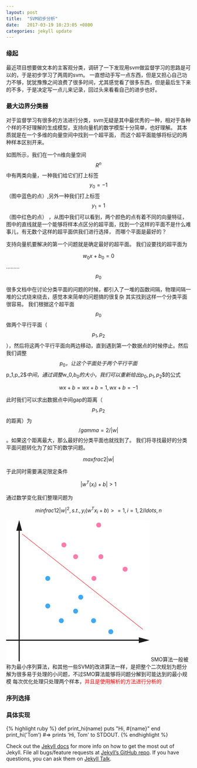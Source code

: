 ```yaml
---
layout: post
title:  "SVM初步分析"
date:   2017-03-19 10:23:05 +0800
categories: jekyll update
---
```

<script type="text/javascript" src="https://cdn.mathjax.org/mathjax/latest/MathJax.js?config=default"></script>
### 缘起
最近项目想要做文本的主客观分类，调研了一下发现用svm做监督学习的思路是可以的，于是初步学习了两周的svm。
一直想动手写一点东西，但是又担心自己功力不够，犹犹豫豫之间浪费了很多时间，尤其感觉看了很多东西，但是最后生下来的不多，于是决定写一点儿来记录，回过头来看看自己的进步也好。
### 最大边界分类器
对于监督学习有很多的方法进行分类，svm无疑是其中最优秀的一种，相对于各种个样的不好理解的生成模型，支持向量机的数学模型十分简单，也好理解。
其本质就是在一个多维的向量空间中找到一个超平面，
而这个超平面能够将标记的两种样本区别开来。

如图所示，我们在一个n维向量空间$$R^n$$中有两类向量，一种我们给它们打上标签$$y_0=-1$$（图中蓝色的点）,另外一种我们打上标签$$y_1=1$$（图中红色的点）
，从图中我们可以看到，两个颜色的点有着不同的向量特征，图中的直线就是一个能够将样本点区分的超平面，找到一个这样的平面不是什么难事儿，有无数个这样的超平面供我们进行选择，
而哪个平面是最好的？

支持向量机要解决的第一个问题就是确定最好的超平面。
我们设要找的超平面为

$$w_0x+b_0=0$$ .........$$p_0$$

很多文档中在讨论分类平面的问题的时候，都引入了一堆的函数间隔，物理间隔一堆的公式绕来绕去，感觉本来简单的问题搞的很复杂
其实找到这样一个分类平面很容易。
我们根据这个超平面$$p_0$$做两个平行平面（$$p_1,p_2$$），然后将这两个平行平面向两边移动，直到遇到第一个数据点的时候停止。然后我们调整$$p_0，让这个平面处于
两个平行平面$$p_1,p_2$$中间，通过调整$w_0,$b_0的大小，我们可以重新给出$$p_0,p_1,p_2$$的公式

$$wx+b = wx+b = 1,wx+b=-1$$

此时我们可以求出数据点中间gap的距离（$$p_1,p_2$$的距离）为$$/gamma = 2/|w|$$。如果这个距离最大，那么最好的分类平面也就找到了。
我们将寻找最好的分类平面问题转化为了如下的数学问题。

$$max frac{2}{|w|}$$

于此同时需要满足限定条件

$$|w^T(x_i)+b|>1$$

通过数学变化我们整理问题为

$$min frac{1}{2}|w|^2,s.t.,y_i(w^Tx_i+b)>=1,i=1,2/ldots,n$$

![hyper-plane](https://raw.githubusercontent.com/sharkpen/sharkpen.github.io/master/public/upload/Hyper-Plane.png)
SMO算法一般被称为最小序列算法，和其他一些SVM的改进算法一样，是把整个二次规划为题分解为很多易于处理的小问题，不过SMO算法能够将问题分解到可能达到的最小规模
每次优化处理只处理两个样本，<font color="red" face="黑体">并且是使用解析的方法进行分析的</font>
### 序列选择
### 具体实现
{% highlight ruby %}
def print_hi(name)
  puts "Hi, #{name}"
end
print_hi('Tom')
#=> prints 'Hi, Tom' to STDOUT.
{% endhighlight %}

Check out the [Jekyll docs][jekyll-docs] for more info on how to get the most out of Jekyll. File all bugs/feature requests at [Jekyll’s GitHub repo][jekyll-gh]. If you have questions, you can ask them on [Jekyll Talk][jekyll-talk].

[jekyll-docs]: https://jekyllrb.com/docs/home
[jekyll-gh]:   https://github.com/jekyll/jekyll
[jekyll-talk]: https://talk.jekyllrb.com/
